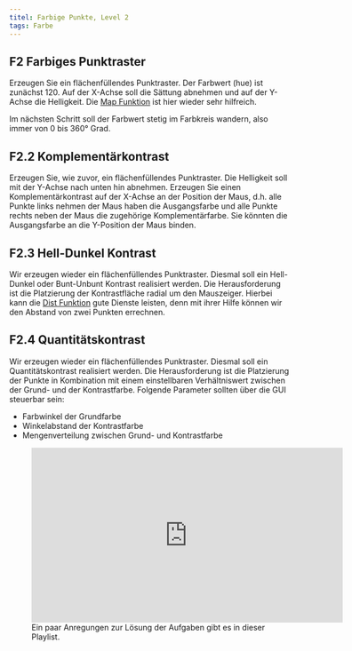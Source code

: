 ```yaml
---
titel: Farbige Punkte, Level 2
tags: Farbe
---
```


## F2 Farbiges Punktraster
Erzeugen Sie ein flächenfüllendes Punktraster. Der Farbwert (hue) ist zunächst 120. Auf der X-Achse soll die Sättung abnehmen und auf der Y-Achse die Helligkeit. Die [Map Funktion](https://p5js.org/reference/#/p5/map) ist hier wieder sehr hilfreich. 

Im nächsten Schritt soll der Farbwert stetig im Farbkreis wandern, also immer von 0 bis 360° Grad.

## F2.2 Komplementärkontrast
Erzeugen Sie, wie zuvor, ein flächenfüllendes Punktraster. Die Helligkeit soll mit der Y-Achse nach unten hin abnehmen. Erzeugen Sie einen Komplementärkontrast auf der X-Achse an der Position der Maus, d.h. alle Punkte links nehmen der Maus haben die Ausgangsfarbe und alle Punkte rechts neben der Maus die zugehörige Komplementärfarbe. Sie könnten die Ausgangsfarbe an die Y-Position der Maus binden.

## F2.3 Hell-Dunkel Kontrast
Wir erzeugen wieder ein flächenfüllendes Punktraster. Diesmal soll ein Hell-Dunkel oder Bunt-Unbunt Kontrast realisiert werden. Die Herausforderung ist die Platzierung der Kontrastfläche radial um den Mauszeiger. Hierbei kann die [Dist Funktion](https://p5js.org/reference/#/p5/dist) gute Dienste leisten, denn mit ihrer Hilfe können wir den Abstand von zwei Punkten errechnen.

## F2.4 Quantitätskontrast
Wir erzeugen wieder ein flächenfüllendes Punktraster. Diesmal soll ein Quantitätskontrast realisiert werden. Die Herausforderung ist die Platzierung der Punkte in Kombination mit einem einstellbaren Verhältniswert zwischen der Grund- und der Kontrastfarbe. Folgende Parameter sollten über die GUI steuerbar sein:
- Farbwinkel der Grundfarbe
- Winkelabstand der Kontrastfarbe
- Mengenverteilung zwischen Grund- und Kontrastfarbe

<figure class="video-container">
<iframe width="560" height="315" src="https://www.youtube.com/embed/videoseries?list=PLfnobFnVauQCcCzRrcpIGFlXEOiVdvjMc" title="YouTube video player" frameborder="0" allow="accelerometer; autoplay; clipboard-write; encrypted-media; gyroscope; picture-in-picture" allowfullscreen></iframe>
<figcaption>
Ein paar Anregungen zur Lösung der Aufgaben gibt es in dieser Playlist.
</figcaption>
</figure>